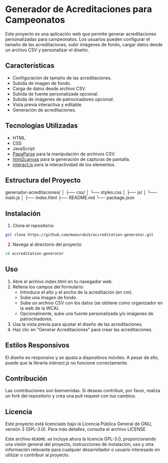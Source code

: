 # Generador de Acreditaciones para Campeonatos

Este proyecto es una aplicación web que permite generar acreditaciones personalizadas para campeonatos. Los usuarios pueden configurar el tamaño de las acreditaciones, subir imágenes de fondo, cargar datos desde un archivo CSV y personalizar el diseño.

## Características

- Configuración de tamaño de las acreditaciones.
- Subida de imagen de fondo.
- Carga de datos desde archivo CSV.
- Subida de fuente personalizada opcional.
- Subida de imágenes de patrocinadores opcional.
- Vista previa interactiva y editable.
- Generación de acreditaciones.

## Tecnologías Utilizadas

- HTML
- CSS
- JavaScript
- [PapaParse](https://www.papaparse.com/) para la manipulación de archivos CSV.
- [html2canvas](https://html2canvas.hertzen.com/) para la generación de capturas de pantalla.
- [interact.js](https://interactjs.io/) para la interactividad de los elementos.

## Estructura del Proyecto

generador-acreditaciones/
│
├── css/
│ └── styles.css
│
├── js/
│ └── main.js
│
├── index.html
├── README.md
└── package.json

## Instalación

1. Clona el repositorio:

```bash
git clone https://github.com/manurubik/accreditation-generator.git
```

2. Navega al directorio del proyecto

```bash
cd accreditation-generator
```

## Uso

1. Abre el archivo index.html en tu navegador web.
2. Rellena los campos del formulario:
   - Introduce el alto y el ancho de la acreditación (en cm).
   - Sube una imagen de fondo.
   - Sube un archivo CSV con los datos (se obtiene como organizador en la web de la WCA).
   - Opcionalmente, sube una fuente personalizada y/o imágenes de patrocinadores.
3. Usa la vista previa para ajustar el diseño de las acreditaciones.
4. Haz clic en "Generar Acreditaciones" para crear las acreditaciones.

## Estilos Responsivos

El diseño es responsivo y se ajusta a dispositivos móviles. A pesar de ello, puede que la librería _interact.js_ no funcione correctamente.

## Contribución

Las contribuciones son bienvenidas. Si deseas contribuir, por favor, realiza un fork del repositorio y crea una pull request con tus cambios.

## Licencia

Este proyecto está licenciado bajo la Licencia Pública General de GNU, versión 3 (GPL-3.0). Para más detalles, consulta el archivo LICENSE

Este archivo `README.md` incluye ahora la licencia GPL-3.0, proporcionando una visión general del proyecto, instrucciones de instalación, uso y otra información relevante para cualquier desarrollador o usuario interesado en utilizar o contribuir al proyecto.
